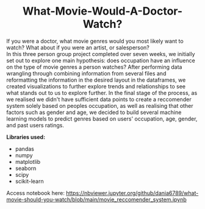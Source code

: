 # <div align="center"> What-Movie-Would-A-Doctor-Watch? </div>
If you were a doctor, what movie genres would you most likely want to watch? What about if you were an artist, or salesperson?      
In this three person group project completed over seven weeks, we initially set out to explore one main hypothesis: does occupation have an influence on the type of movie genres a person watches? After performing data wrangling through combining information from several files and reformatting the information in the desired layout in the dataframes, we created visualizations to further explore trends and relationships to see what stands out to us to explore further. In the final stage of the process, as we realised we didn't have sufficient data points to create a reccomender system solely based on peoples occupation, as well as realising that other factors such as gender and age, we decided to build several machine learning models to predict genres based on users' occupation, age, gender, and past users ratings.      

**Libraries used:**
- pandas
- numpy
- matplotlib
- seaborn
- scipy
- scikit-learn


Access notebook here: https://nbviewer.jupyter.org/github/dania6789/what-movie-should-you-watch/blob/main/movie_reccomender_system.ipynb
